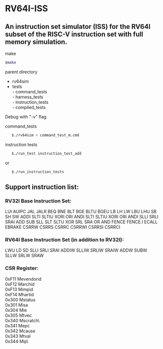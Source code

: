 # RV64I-ISS
## An instruction set simulator (ISS) for the RV64I subset of the RISC-V instruction set with full memory simulation.

make
```bash
$make
```

parent directory
 - rv64sim
 - tests<br/>
        - command_tests<br/>
        - harness_tests<br/>
        - instruction_tests<br/>
        - compiled_tests<br/>
        
Debug with "-v" flag

command_tests
```bash
   $./rv64sim < command_test_m.cmd
```

instruction tests
```bash
   $./run_test instruction_test_add
```
or
```bash
   $./run_instruction_tests
```   

## Support instruction list:
### RV32I Base Instruction Set:
LUI AUIPC JAL JALR BEQ BNE BLT BGE BLTU BGEU LB LH LW LBU LHU SB SH SW ADDI SLTI SLTIU XORI ORI ANDI SLTI SLTIU XORI ORI ANDI SLLI SRLI SRAI ADD SUB SLL SLT SLTU XOR SRL SRA OR AND FENCE FENCE.I ECALL EBRAKE CSRRW CSRRS CSRRC CSRRWI CSRRSI CSRRCI
### RV64I Base Instruction Set (in addition to RV32I):
LWU LD SD SLLI SRLI SRAI ADDIW SLLIW SRLIW SRAIW ADDW SUBW SLLW SRLW SRAW
### CSR Register:
0xF11 Mevendorid\
0xF12 Marchid\
0xF13 Mimpid\
0xF14 Mhartid\
0x300 Mstatus\
0x301 Misa\
0x304 Mie\
0x305 Mtvec\
0x340 Mscratch\  
0x341 Mepc\
0x342 Mcause\
0x343 Mtval\
0x344 Mip\
